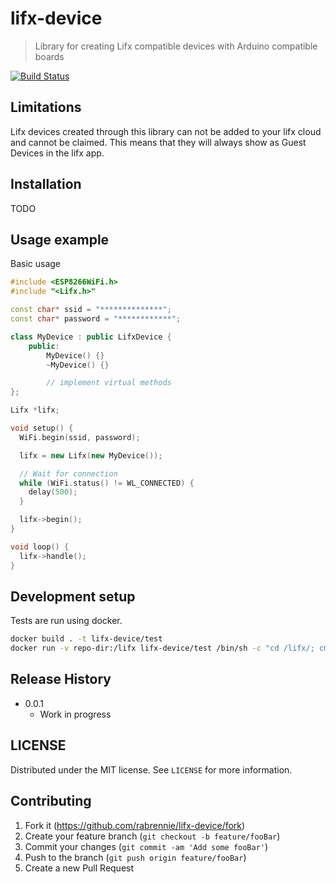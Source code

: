 # lifx-device
> Library for creating Lifx compatible devices with Arduino compatible boards

[![Build Status](https://travis-ci.org/Rabrennie/lifx-device.svg?branch=master)](https://travis-ci.org/Rabrennie/lifx-device)


## Limitations

Lifx devices created through this library can not be added to your lifx cloud and cannot be claimed. This means that they will always show as Guest Devices in the lifx app.

## Installation

TODO

## Usage example

Basic usage

```c++
#include <ESP8266WiFi.h>
#include "<Lifx.h>"

const char* ssid = "**************";
const char* password = "************";

class MyDevice : public LifxDevice {
    public:
        MyDevice() {}
        ~MyDevice() {}

        // implement virtual methods
};

Lifx *lifx;

void setup() {
  WiFi.begin(ssid, password);

  lifx = new Lifx(new MyDevice());

  // Wait for connection
  while (WiFi.status() != WL_CONNECTED) {
    delay(500);
  }

  lifx->begin();
}

void loop() {
  lifx->handle();
}
```

## Development setup

Tests are run using docker.

```sh
docker build . -t lifx-device/test
docker run -v repo-dir:/lifx lifx-device/test /bin/sh -c "cd /lifx/; cmake CMakeLists.txt; make; ./runTests"
```

## Release History

* 0.0.1
    * Work in progress

## LICENSE

Distributed under the MIT license. See ``LICENSE`` for more information.

## Contributing

1. Fork it (<https://github.com/rabrennie/lifx-device/fork>)
2. Create your feature branch (`git checkout -b feature/fooBar`)
3. Commit your changes (`git commit -am 'Add some fooBar'`)
4. Push to the branch (`git push origin feature/fooBar`)
5. Create a new Pull Request
